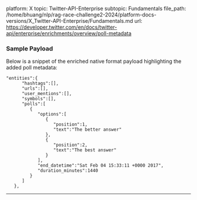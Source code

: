 platform: X
topic: Twitter-API-Enterprise
subtopic: Fundamentals
file_path: /home/bhuang/nlp/rag-race-challenge2-2024/platform-docs-versions/X_Twitter-API-Enterprise/Fundamentals.md
url: https://developer.twitter.com/en/docs/twitter-api/enterprise/enrichments/overview/poll-metadata

### Sample Payload

Below is a snippet of the enriched native format payload highlighting the added poll metadata:

    "entities":{  
          "hashtags":[],
          "urls":[],
          "user_mentions":[],
          "symbols":[],
          "polls":[  
             {  
                "options":[  
                   {  
                      "position":1,
                      "text":"The better answer"
                   },
                   {  
                      "position":2,
                      "text":"The best answer"
                   }
                ],
                "end_datetime":"Sat Feb 04 15:33:11 +0000 2017",
                "duration_minutes":1440
             }
          ]
       },

* * *